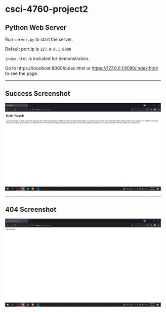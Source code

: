 # csci-4760-project2
## Python Web Server

Run `server.py` to start the server.

Default port:ip is `127.0.0.1:8080`

`index.html` is included for demonstration.

Go to https://localhost:8080/index.html or https://127.0.0.1:8080/index.html to see the page.
***
## Success Screenshot
![success screenshot](success.png "Sucess Screenshot")
***
## 404 Screenshot
![404 screenshot](failure.png "404 Screenshot")
